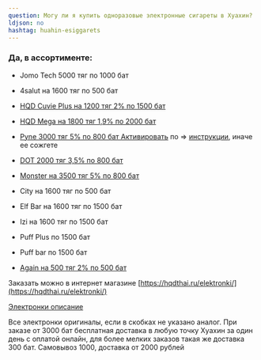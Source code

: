 ```yaml
---
question: Могу ли я купить одноразовые электронные сигареты в Хуахин?
ldjson: no
hashtag: huahin-esiggarets
---
```



### Да, в ассортименте:

* Jomo Tech 5000 тяг по 1000 бат

* 4salut на 1600 тяг по 500 бат

* [HQD Cuvie Plus на 1200 тяг 2% по 1500 бат](https://hqdthai.ru/elektronki/hqdcuvieplus/)

* [HQD Mega на 1800 тяг 1,9% по 2000 бат](https://hqdthai.ru/elektronki/hqdmega/)

* [Pyne 3000 тяг 5% по 800 бат Активировать](https://hqdthai.ru/elektronki/pyne103/) по => [инструкции](https://savepearlharbor.com/?p=330334), иначе ее сожгете 

* [DOT 2000 тяг 3,5% по 800 бат](https://hqdthai.ru/elektronki/dot/)

* [Monster  на 3500 тяг 5% по 800 бат](https://hqdthai.ru/elektronki/monsterbars/)

* City на 1600 тяг по 500 бат

* Elf Bar на 1600 тяг по 1500 бат

* Izi на 1600 тяг по 1500 бат

* Puff Plus по 1500 бат

* Puff bar по 1500 бат

* [Again на 500 тяг 2% по 500 бат](https://hqdthai.ru/elektronki/again/)

Заказать можно в интернет магазине [https://hqdthai.ru/elektronki/](https://hqdthai.ru/elektronki/)

[Электронки описание](https://savepearlharbor.com/?p=328054)


   Все электронки оригиналы, если в скобках не указано аналог.  При заказе от 3000 бат бесплатная доставка в любую точку Хуахин за один день с оплатой онлайн, для более мелких заказов такая же доставка 300 бат. Самовывоз 1000, доставка от 2000 рублей
